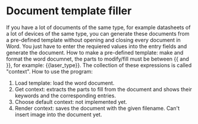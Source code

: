 # Document template filler
If you have a lot of documents of the same type, for example datasheets of a lot of devices of the same type, you can generate these documents from a pre-defined template without opening and closing every document in Word. You just have to enter the requiered values into the entry fields and generate the document.
How to make a pre-defined template: make and format the word documnet, the parts to modify/fill must be between {{ and }}, for example: {{laser_type}}. The collection of these expressions is called "context".
How to use the program:
1. Load template: load the word document.
2. Get context: extracts the parts to fill from the document and shows their keywords and the corresponding entries.
3. Choose default context: not implemented yet.
4. Render context: saves the document with the given filename. Can't insert image into the document yet.
